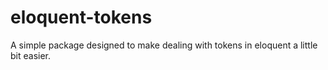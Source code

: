 # eloquent-tokens
A simple package designed to make dealing with tokens in eloquent a little bit easier.
